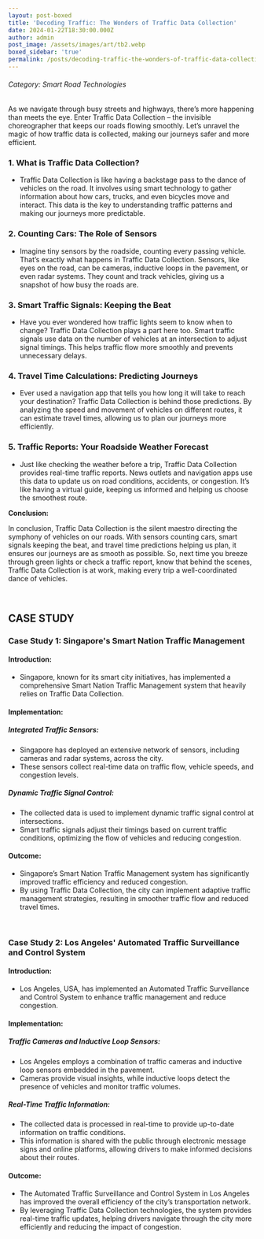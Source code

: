 ```yaml
---
layout: post-boxed
title: 'Decoding Traffic: The Wonders of Traffic Data Collection'
date: 2024-01-22T18:30:00.000Z
author: admin
post_image: /assets/images/art/tb2.webp
boxed_sidebar: 'true'
permalink: /posts/decoding-traffic-the-wonders-of-traffic-data-collection
---
```


###### Category: Smart Road Technologies

As we navigate through busy streets and highways, there’s more happening than meets the eye. Enter Traffic Data Collection – the invisible choreographer that keeps our roads flowing smoothly. Let’s unravel the magic of how traffic data is collected, making our journeys safer and more efficient.

### 1. What is Traffic Data Collection?

* Traffic Data Collection is like having a backstage pass to the dance of vehicles on the road. It involves using smart technology to gather information about how cars, trucks, and even bicycles move and interact. This data is the key to understanding traffic patterns and making our journeys more predictable.

### 2. Counting Cars: The Role of Sensors

* Imagine tiny sensors by the roadside, counting every passing vehicle. That’s exactly what happens in Traffic Data Collection. Sensors, like eyes on the road, can be cameras, inductive loops in the pavement, or even radar systems. They count and track vehicles, giving us a snapshot of how busy the roads are.

### 3. Smart Traffic Signals: Keeping the Beat

* Have you ever wondered how traffic lights seem to know when to change? Traffic Data Collection plays a part here too. Smart traffic signals use data on the number of vehicles at an intersection to adjust signal timings. This helps traffic flow more smoothly and prevents unnecessary delays.

### 4. Travel Time Calculations: Predicting Journeys

* Ever used a navigation app that tells you how long it will take to reach your destination? Traffic Data Collection is behind those predictions. By analyzing the speed and movement of vehicles on different routes, it can estimate travel times, allowing us to plan our journeys more efficiently.

### 5. Traffic Reports: Your Roadside Weather Forecast

* Just like checking the weather before a trip, Traffic Data Collection provides real-time traffic reports. News outlets and navigation apps use this data to update us on road conditions, accidents, or congestion. It’s like having a virtual guide, keeping us informed and helping us choose the smoothest route.

<b>Conclusion:</b>

<p>

In conclusion, Traffic Data Collection is the silent maestro directing the symphony of vehicles on our roads. With sensors counting cars, smart signals keeping the beat, and travel time predictions helping us plan, it ensures our journeys are as smooth as possible. So, next time you breeze through green lights or check a traffic report, know that behind the scenes, Traffic Data Collection is at work, making every trip a well-coordinated dance of vehicles.

</p>
<br>

## CASE STUDY

### Case Study 1: Singapore's Smart Nation Traffic Management

#### Introduction:

* Singapore, known for its smart city initiatives, has implemented a comprehensive Smart Nation Traffic Management system that heavily relies on Traffic Data Collection.

#### Implementation:

##### Integrated Traffic Sensors:

* Singapore has deployed an extensive network of sensors, including cameras and radar systems, across the city.
* These sensors collect real-time data on traffic flow, vehicle speeds, and congestion levels.

##### Dynamic Traffic Signal Control:

* The collected data is used to implement dynamic traffic signal control at intersections.
* Smart traffic signals adjust their timings based on current traffic conditions, optimizing the flow of vehicles and reducing congestion.

#### Outcome:

* Singapore’s Smart Nation Traffic Management system has significantly improved traffic efficiency and reduced congestion.
* By using Traffic Data Collection, the city can implement adaptive traffic management strategies, resulting in smoother traffic flow and reduced travel times.

<br>

### Case Study 2: Los Angeles' Automated Traffic Surveillance and Control System

#### Introduction:

* Los Angeles, USA, has implemented an Automated Traffic Surveillance and Control System to enhance traffic management and reduce congestion.

#### Implementation:

##### Traffic Cameras and Inductive Loop Sensors:

* Los Angeles employs a combination of traffic cameras and inductive loop sensors embedded in the pavement.
* Cameras provide visual insights, while inductive loops detect the presence of vehicles and monitor traffic volumes.

##### Real-Time Traffic Information:

* The collected data is processed in real-time to provide up-to-date information on traffic conditions.
* This information is shared with the public through electronic message signs and online platforms, allowing drivers to make informed decisions about their routes.

#### Outcome:

* The Automated Traffic Surveillance and Control System in Los Angeles has improved the overall efficiency of the city’s transportation network.
* By leveraging Traffic Data Collection technologies, the system provides real-time traffic updates, helping drivers navigate through the city more efficiently and reducing the impact of congestion.
